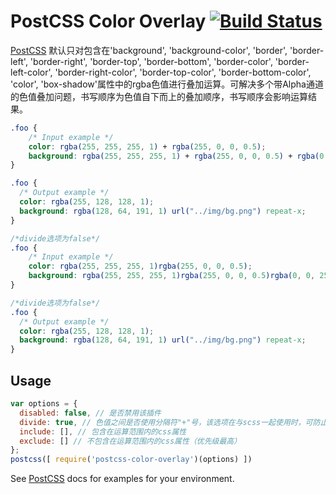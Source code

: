 # PostCSS Color Overlay [![Build Status][ci-img]][ci]

[PostCSS] 默认只对包含在'background', 'background-color', 'border', 'border-left', 'border-right', 'border-top', 
'border-bottom', 'border-color', 'border-left-color', 'border-right-color', 'border-top-color', 'border-bottom-color', 
'color', 'box-shadow'属性中的rgba色值进行叠加运算。可解决多个带Alpha通道的色值叠加问题，书写顺序为色值自下而上的叠加顺序，书写顺序会影响运算结果。

[PostCSS]: https://github.com/postcss/postcss
[ci-img]:  https://travis-ci.org/Sunflowersmile/postcss-color-overlay.svg
[ci]:      https://travis-ci.org/Sunflowersmile/postcss-color-overlay

```css
.foo {
    /* Input example */
    color: rgba(255, 255, 255, 1) + rgba(255, 0, 0, 0.5);
    background: rgba(255, 255, 255, 1) + rgba(255, 0, 0, 0.5) + rgba(0, 0, 255, 0.5) url("../img/bg.png") repeat-x;
}
```

```css
.foo {
  /* Output example */
  color: rgba(255, 128, 128, 1);
  background: rgba(128, 64, 191, 1) url("../img/bg.png") repeat-x;
}
```

```css
/*divide选项为false*/
.foo {
    /* Input example */
    color: rgba(255, 255, 255, 1)rgba(255, 0, 0, 0.5);
    background: rgba(255, 255, 255, 1)rgba(255, 0, 0, 0.5)rgba(0, 0, 255, 0.5) url("../img/bg.png") repeat-x;
}
```

```css
/*divide选项为false*/
.foo {
  /* Output example */
  color: rgba(255, 128, 128, 1);
  background: rgba(128, 64, 191, 1) url("../img/bg.png") repeat-x;
}
```

## Usage

```js
var options = {
  disabled: false, // 是否禁用该插件
  divide: true, // 色值之间是否使用分隔符"+"号，该选项在与scss一起使用时，可防止scss语法检查报错
  include: [], // 包含在运算范围内的css属性
  exclude: [] // 不包含在运算范围内的css属性（优先级最高）
};
postcss([ require('postcss-color-overlay')(options) ])
```

See [PostCSS] docs for examples for your environment.
